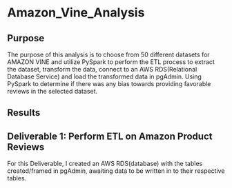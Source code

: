 # Amazon_Vine_Analysis

## Purpose

The purpose of this analysis is to choose from 50 different datasets for AMAZON VINE and utilize PySpark to perform the ETL process to extract the dataset, transform the data, connect to an AWS RDS(Relational Database Service) and load the transformed data in pgAdmin.  Using PySpark to determine if there was any bias towards providing favorable reviews in the selected dataset.

## Results

## Deliverable 1:  Perform ETL on Amazon Product Reviews

For this Deliverable, I created an AWS RDS(database) with the tables created/framed in pgAdmin, awaiting data to be written in to their respective tables.
